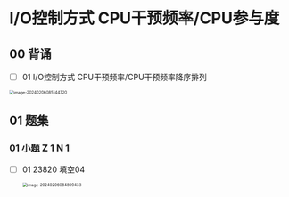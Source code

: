 # I/O控制方式 CPU干预频率/CPU参与度



## 00 背诵

- [ ] 01 I/O控制方式 CPU干预频率/CPU干预频率降序排列

<img src="https://cvp.oss-cn-shanghai.aliyuncs.com/picgo/202402060851826.png" alt="image-20240206085144720" style="zoom:50%;" />



## 01 题集



### 01 小题  Z 1 N 1

- [ ] 01 23820 填空04 

  <img src="https://cvp.oss-cn-shanghai.aliyuncs.com/picgo/202402060848561.png" alt="image-20240206084809433" style="zoom:50%;" />